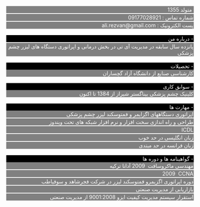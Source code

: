 <div style="background-color: grey; color: #fff; min-height: 10px; padding: 1px; text-align: right;">متولد 1355&nbsp;</div>
<div style="background-color: #ffff; color: #fff; max-height: 2px; padding: 0px; text-align: right;">&nbsp;</div>
<div style="background-color: grey; color: #fff; min-height: 10px; padding: 1px; text-align: right;">شماره تماس : 09177028921</div>
<div style="background-color: #ffff; color: #fff; max-height: 2px; padding: 0px; text-align: right;">&nbsp;</div>
<div style="background-color: grey; color: #fff; min-height: 10px; padding: 1px; text-align: right;">ali.rezvan@gmail.com : پست الکترونیک</div>
<div style="background-color: #ffff; color: #fff; max-height: 20px; padding: 0px; text-align: right;">&nbsp;</div>
<div style="background-color: #000; color: #fff; min-height: 10px; padding: 1px; text-align: right;">درباره من -</div>
<div style="background-color: #ffff; color: #fff; max-height: 2px; padding: 0px; text-align: right;">&nbsp;</div>
<div style="background-color: grey; color: #fff; min-height: 10px; padding: 1px; text-align: right;">پانزده سال سابقه در مدیریت آی تی در بخش درمانی و اپراتوری دستگاه های لیزر چشم پزشکی</div>
<div style="background-color: #ffff; color: #fff; max-height: 20px; padding: 0px; text-align: right;">&nbsp;</div>
<div style="background-color: #000; color: #fff; min-height: 10px; padding: 1px; text-align: right;">تحصیلات -</div>
<div style="background-color: grey; color: #fff; min-height: 10px; padding: 1px; text-align: right;">کارشناسی صنایع از دانشگاه آزاد گچساران</div>
<div style="background-color: #ffff; color: #fff; max-height: 20px; padding: 0px; text-align: right;">&nbsp;</div>
<div style="background-color: #000; color: #fff; min-height: 10px; padding: 1px; text-align: right;">سوابق کاری -</div>
<div style="background-color: grey; color: #fff; min-height: 10px; padding: 1px; text-align: right;">کلینیک چشم پزشکی بیناگستر شیراز از 1384 تا اکنون</div>
<div style="background-color: #ffff; color: #fff; max-height: 20px; padding: 0px; text-align: right;">&nbsp;</div>
<div style="background-color: #000; color: #fff; min-height: 10px; padding: 1px; text-align: right;">مهارت ها -</div>
<div style="background-color: grey; color: #fff; min-height: 10px; padding: 1px; text-align: right;">اپراتوری دستگاههای اگزایمر و فمتوسکند لیزر چشم پزشکی</div>
<div style="background-color: #ffff; color: #fff; max-height: 2px; padding: 0px; text-align: right;">&nbsp;</div>
<div style="background-color: grey; color: #fff; min-height: 10px; padding: 1px; text-align: right;">طراحی و راه اندازی سخت افزار و نرم افزار شبکه های تحت ویندوز</div>
<div style="background-color: #ffff; color: #fff; max-height: 2px; padding: 0px; text-align: right;">&nbsp;</div>
<div style="background-color: grey; color: #fff; min-height: 10px; padding: 1px; text-align: right;">ICDL</div>
<div style="background-color: #ffff; color: #fff; max-height: 2px; padding: 0px; text-align: right;">&nbsp;</div>
<div style="background-color: grey; color: #fff; min-height: 10px; padding: 1px; text-align: right;">زبان انگلیسی در حد خوب</div>
<div style="background-color: #ffff; color: #fff; max-height: 2px; padding: 0px; text-align: right;">&nbsp;</div>
<div style="background-color: grey; color: #fff; min-height: 10px; padding: 1px; text-align: right;">زبان فرانسه در حد مبتدی</div>
<div style="background-color: #ffff; color: #fff; max-height: 20px; padding: 0px; text-align: right;">&nbsp;</div>
<div style="background-color: #000; color: #fff; min-height: 10px; padding: 1px; text-align: right;">گواهینامه ها و دوره ها&nbsp;-</div>
<div style="background-color: grey; color: #fff; min-height: 10px; padding: 1px; text-align: right;">مهندسی ماکروسافت&nbsp; 2009 آدانا ترکیه</div>
<div style="background-color: #ffff; color: #fff; max-height: 2px; padding: 0px; text-align: right;">&nbsp;</div>
<div style="background-color: grey; color: #fff; min-height: 10px; padding: 1px; text-align: right;">&nbsp; &nbsp; 2009&nbsp; CCNA</div>
<div style="background-color: #ffff; color: #fff; max-height: 2px; padding: 0px; text-align: right;">&nbsp;</div>
<div style="background-color: grey; color: #fff; min-height: 10px; padding: 1px; text-align: right;">دوره اپراتوری اگزیمرو فمتوسکند لیزر در شرکت فجرشاهد و سوفیاطب</div>
<div style="background-color: #ffff; color: #fff; max-height: 2px; padding: 0px; text-align: right;">&nbsp;</div>
<div style="background-color: grey; color: #fff; min-height: 10px; padding: 1px; text-align: right;">بازاریابی از مدیریت صنعتی</div>
<div style="background-color: #ffff; color: #fff; max-height: 2px; padding: 0px; text-align: right;">&nbsp;</div>
<div style="background-color: grey; color: #fff; min-height: 10px; padding: 1px; text-align: right;">استقرار سیستم مدیریت کیفیت ایزو 9001:2008 از مدیریت صنعتی</div>

